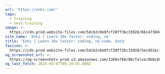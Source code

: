 ```yaml
---
url: 'https://enki.com/'
tags:
  - Training
  - nest-training
image: >-
  https://cdn.prod.website-files.com/5dcb2c0e8fcf28ff3bc33928/66c4738dc3de6308d4300123_open%20graph%20thumbnai.png
site_name: 'Enki | Learn 10x faster: coding, no'
title: 'Enki | Learn 10x faster: coding, no-code, data'
favicon: >-
  https://cdn.prod.website-files.com/5dcb2c0e8fcf28ff3bc33928/5ecd52ec143c3c6bedcb6b6b_favicon_enki.png
og_screenshot_url: >-
  https://og-screenshots-prod.s3.amazonaws.com/1366x768/80/false/db8cb96c962064c21a80d86a56c3eae1f874be4c97b9206138e3663c03b9f209.jpeg
og_last_fetch: 2025-03-07T05:19:01.808Z
---
```


